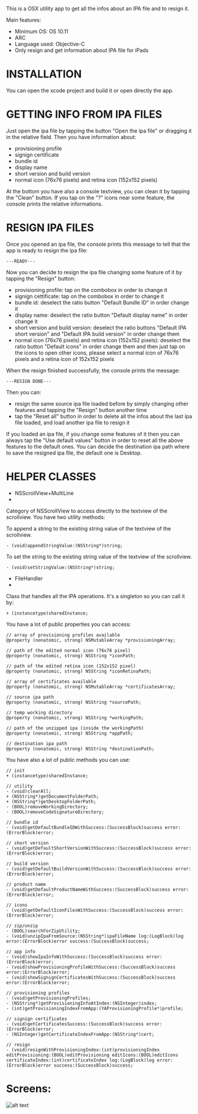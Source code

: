 This is a OSX utility app to get all the infos about an IPA file and to resign it.

Main features:

- Minimum OS: OS 10.11
- ARC
- Language used: Objective-C
- Only resign and get information about IPA file for iPads

# INSTALLATION

You can open the xcode project and build it or open directly the app.

# GETTING INFO FROM IPA FILES

Just open the ipa file by tapping the button "Open the ipa file" or dragging it in the relative field. 
Then you have information about:
- provisioning profile  
- signign certificate 
- bundle id
- display name
- short version and build version
- normal icon (76x76 pixels) and retina icon (152x152 pixels)

At the bottom you have also a console textview, you can clean it by tapping the "Clean" button.
If you tap on the "?" icons near some feature, the console prints the relative informations.

# RESIGN IPA FILES

Once you opened an ipa file, the console prints this message to tell that the app is ready to resign the ipa file:

`---READY---`

Now you can decide to resign the ipa file changing some feature of it by tapping the "Resign" button:
- provisioning profile: tap on the combobox in order to change it
- signign cettificate: tap on the combobox in order to change it
- bundle id: deselect the ratio button "Default Bundle ID" in order change it
- display name: deselect the ratio button "Default display name" in order change it
- short version and build version: deselect the ratio buttons "Default IPA short version" and "Default IPA build version" in order change them
- normal icon (76x76 pixels) and retina icon (152x152 pixels): deselect the ratio button "Default icons" in order change them and then just tap on the icons to open other icons, please select a normal icon of 76x76 pixels and a retina icon of 152x152 pixels

When the resign finished successfully, the console prints the message:

`---RESIGN DONE---`

Then you can:
- resign the same source ipa file loaded before by simply changing other features and tapping the "Resign" button another time
- tap the "Reset all" button in order to delete all the infos about the last ipa file loaded, and load another ipa file to resign it

If you loaded an ipa file, if you change some features of it then you can always tap the "Use default values" button in order to reset all the above features to the default ones.
You can decide the destination ipa path where to save the resigned ipa file, the default one is Desktop.

# HELPER CLASSES

- NSScrollView+MultiLine
- 
Category of NSScrollView to access directly to the textview of the scrollview.
You have two utility methods:

To append a string to the existing string value of the textview of the scrollview.

`- (void)appendStringValue:(NSString*)string;`

To set the string to the existing string value of the textview of the scrollview.

`- (void)setStringValue:(NSString*)string;`

- FileHandler
- 
Class that handles all the IPA operations. It's a singleton so you can call it by:

`+ (instancetype)sharedInstance;`

You have a lot of public properties you can access:

```
// array of provisioning profiles available
@property (nonatomic, strong) NSMutableArray *provisioningArray;

// path of the edited normal icon (76x76 pixel)
@property (nonatomic, strong) NSString *iconPath;

// path of the edited retina icon (152x152 pixel)
@property (nonatomic, strong) NSString *iconRetinaPath;

// array of certificates available
@property (nonatomic, strong) NSMutableArray *certificatesArray;

// source ipa path
@property (nonatomic, strong) NSString *sourcePath;

// temp working directory
@property (nonatomic, strong) NSString *workingPath;

// path of the unzipped ipa (inside the workingPath)
@property (nonatomic, strong) NSString *appPath;

// destination ipa path
@property (nonatomic, strong) NSString *destinationPath;
```

You have also a lot of public methods you can use:

```
// init
+ (instancetype)sharedInstance;

// utility
- (void)clearAll;
+ (NSString*)getDocumentFolderPath;
+ (NSString*)getDesktopFolderPath;
- (BOOL)removeWorkingDirectory;
- (BOOL)removeCodeSignatureDirectory;

// bundle id
- (void)getDefaultBundleIDWithSuccess:(SuccessBlock)success error:(ErrorBlock)error;

// short version
- (void)getDefaultShortVersionWithSuccess:(SuccessBlock)success error:(ErrorBlock)error;

// build version
- (void)getDefaultBuildVersionWithSuccess:(SuccessBlock)success error:(ErrorBlock)error;

// product name
- (void)getDefaultProductNameWithSuccess:(SuccessBlock)success error:(ErrorBlock)error;

// icons
- (void)getDefaultIconFilesWithSuccess:(SuccessBlock)success error:(ErrorBlock)error;

// zip/unzip
- (BOOL)searchForZipUtility;
- (void)unzipIpaFromSource:(NSString*)ipaFileName log:(LogBlock)log error:(ErrorBlock)error success:(SuccessBlock)success;

// app info
- (void)showIpaInfoWithSuccess:(SuccessBlock)success error:(ErrorBlock)error;
- (void)showProvisioningProfileWithSuccess:(SuccessBlock)success error:(ErrorBlock)error;
- (void)showSignignCertificatesWithSuccess:(SuccessBlock)success error:(ErrorBlock)error;

// provisioning profiles
- (void)getProvisioningProfiles;
- (NSString*)getProvisioningInfoAtIndex:(NSInteger)index;
- (int)getProvisioningIndexFromApp:(YAProvisioningProfile*)profile;

// signign certificates
- (void)getCertificatesSuccess:(SuccessBlock)success error:(ErrorBlock)error;
- (NSInteger)getCertificateIndexFromApp:(NSString*)cert;

// resign
- (void)resignWithProvisioningIndex:(int)provisioningIndex editProvisioning:(BOOL)editProvisioning editIcons:(BOOL)editIcons certificateIndex:(int)certificateIndex log:(LogBlock)log error:(ErrorBlock)error success:(SuccessBlock)success;

```

# Screens:

![alt text](https://github.com/LigeiaRowena/Resign/blob/master/screen.png "Screen")
